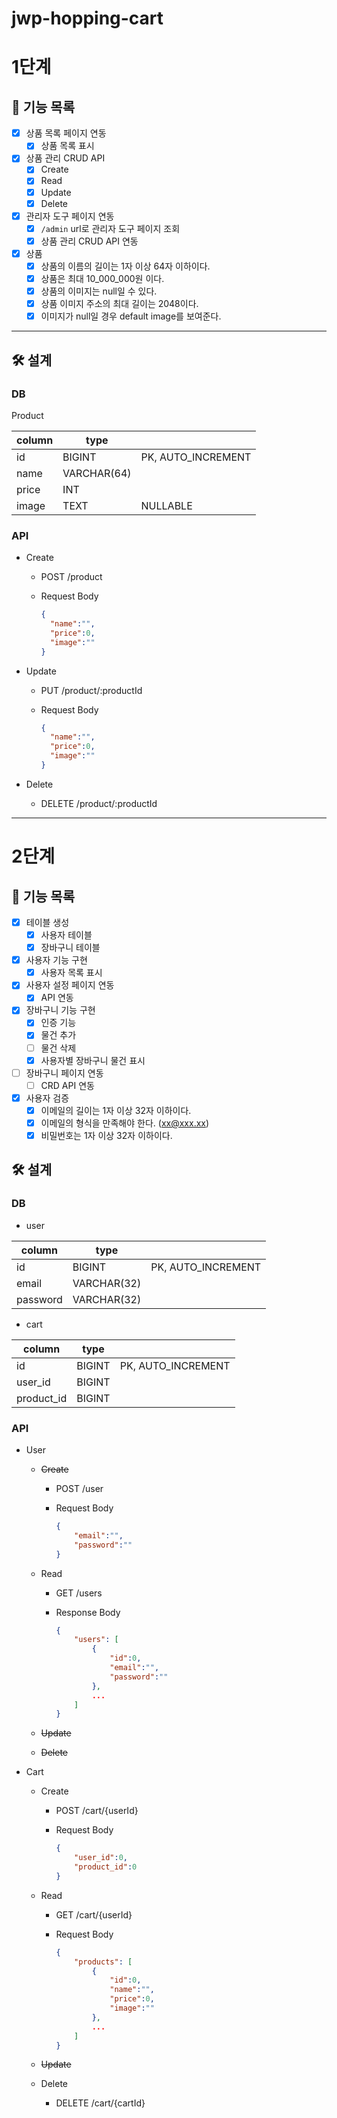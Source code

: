 # jwp-hopping-cart

# 1단계

## 🎯 기능 목록

- [x]  상품 목록 페이지 연동
    - [x]  상품 목록 표시
- [x]  상품 관리 CRUD API
    - [x]  Create
    - [x]  Read
    - [x]  Update
    - [x]  Delete
- [x]  관리자 도구 페이지 연동
    - [x]  `/admin` url로 관리자 도구 페이지 조회
    - [x]  상품 관리 CRUD API 연동
- [x] 상품
    - [x] 상품의 이름의 길이는 1자 이상 64자 이하이다.
    - [x] 상품은 최대 10_000_000원 이다.
    - [x] 상품의 이미지는 null일 수 있다.
    - [x] 상품 이미지 주소의 최대 길이는 2048이다.
    - [x] 이미지가 null일 경우 default image를 보여준다.

---

## 🛠️ 설계

### DB

Product

| column | type        |                    |
|--------|-------------|--------------------|
| id     | BIGINT      | PK, AUTO_INCREMENT |
| name   | VARCHAR(64) |                    |
| price  | INT         |                    |
| image  | TEXT        | NULLABLE           |

### API

- Create
    - POST /product
    - Request Body

        ```json
        {
          "name":"",
          "price":0,
          "image":""
        }
        ```

- Update
    - PUT /product/:productId
    - Request Body

        ```json
        {
          "name":"",
          "price":0,
          "image":""
        }
        ```

- Delete
    - DELETE /product/:productId

---

# 2단계

## 🎯 기능 목록

- [x]  테이블 생성
    - [x]  사용자 테이블
    - [x]  장바구니 테이블
- [x]  사용자 기능 구현
    - [x]  사용자 목록 표시
- [x]  사용자 설정 페이지 연동
    - [x]  API 연동
- [x]  장바구니 기능 구현
    - [x]  인증 기능
    - [x]  물건 추가
    - [ ]  물건 삭제
    - [x]  사용자별 장바구니 물건 표시
- [ ]  장바구니 페이지 연동
    - [ ]  CRD API 연동

- [x] 사용자 검증
    - [x] 이메일의 길이는 1자 이상 32자 이하이다.
    - [x] 이메일의 형식을 만족해야 한다. (xx@xxx.xx)
    - [x] 비밀번호는 1자 이상 32자 이하이다.

## 🛠️ 설계

### DB

- user

| column   | type        |                    |
|----------|-------------|--------------------|
| id       | BIGINT      | PK, AUTO_INCREMENT |
| email    | VARCHAR(32) |                    |
| password | VARCHAR(32) |                    |

- cart

| column     | type   |                    |
|------------|--------|--------------------|
| id         | BIGINT | PK, AUTO_INCREMENT |
| user_id    | BIGINT |                    |
| product_id | BIGINT |                    |

### API

- User
    - ~~Create~~
        - POST /user
        - Request Body

            ```json
            {
            	"email":"",
            	"password":""
            }
            ```

    - Read
        - GET /users
        - Response Body

            ```json
            {
            	"users": [
            		{
            			"id":0,
            			"email":"",
            			"password":""
            		},
            		...
            	]
            }
            ```

    - ~~Update~~
    - ~~Delete~~
- Cart
    - Create
        - POST /cart/{userId}
        - Request Body

            ```json
            {
            	"user_id":0,
            	"product_id":0
            }
            ```

    - Read
        - GET /cart/{userId}
        - Request Body

            ```json
            {
            	"products": [
            		{
            			"id":0,
            			"name":"",
            			"price":0,
            			"image":""
            		},
            		...
            	]
            }
            ```

    - ~~Update~~
    - Delete
        - DELETE /cart/{cartId}
